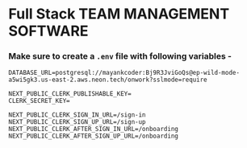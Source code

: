 # Full Stack TEAM MANAGEMENT SOFTWARE
### Make sure to create a `.env` file with following variables -

```
DATABASE_URL=postgresql://mayankcoder:Bj9R3JviGoQs@ep-wild-mode-a5wi5gk3.us-east-2.aws.neon.tech/onwork?sslmode=require

NEXT_PUBLIC_CLERK_PUBLISHABLE_KEY=
CLERK_SECRET_KEY=

NEXT_PUBLIC_CLERK_SIGN_IN_URL=/sign-in
NEXT_PUBLIC_CLERK_SIGN_UP_URL=/sign-up
NEXT_PUBLIC_CLERK_AFTER_SIGN_IN_URL=/onboarding
NEXT_PUBLIC_CLERK_AFTER_SIGN_UP_URL=/onboarding
```
